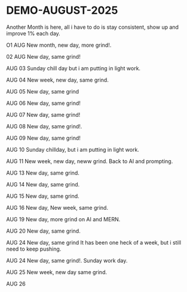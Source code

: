 # DEMO-AUGUST-2025
Another Month is here, all i have to do is stay consistent, show up and improve 1% each day.

O1 AUG
New month, new day, more grind!.

02 AUG
New day, same grind!

AUG 03
Sunday chill day but i am putting in light work.

AUG 04
New week, new day, same grind.

AUG 05
New day, same grind

AUG 06
New day, same grind!

AUG 07
New day, same grind!

AUG 08
New day, same grind!.

AUG 09
New day, same grind!

AUG 10
Sunday chillday, but i am putting in light work.

AUG 11
New week, new day, neww grind.
Back to AI and prompting.

AUG 13
New day, same grind.

AUG 14
New day, same grind.

AUG 15
New day, same grind.

AUG 16
New day, New week, same grind.

AUG 19
New day, more grind on AI and MERN.

AUG 20
New day, same grind.

AUG 24
New day, same grind
It has been one heck of a week, but i still need to keep pushing.

AUG 24
New day, same grind!.
Sunday work day.

AUG 25
New week, new day same grind.

AUG 26
